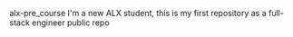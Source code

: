 alx-pre_course
I'm a new ALX student, this is my first repository as a full-stack engineer
public repo


<!---
Dafitini/Dafitini is a ✨ special ✨ repository because its `README.md` (this file) appears on your GitHub profile.
You can click the Preview link to take a look at your changes.
--->
